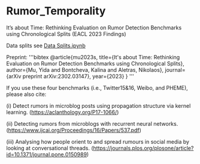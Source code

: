 # Rumor_Temporality

It’s about Time: Rethinking Evaluation on Rumor Detection Benchmarks using Chronological Splits (EACL 2023 Findings)

Data splits see [Data Splits.ipynb](https://github.com/YIDAMU/Rumor_Benchmarks_Temporality/blob/main/Data%20Splits.ipynb)

Preprint:
'''bibtex
@article{mu2023s,
  title={It's about Time: Rethinking Evaluation on Rumor Detection Benchmarks using Chronological Splits},
  author={Mu, Yida and Bontcheva, Kalina and Aletras, Nikolaos},
  journal={arXiv preprint arXiv:2302.03147},
  year={2023}
}
'''


If you use these four benchmarks (i.e., Twitter15&16, Weibo, and PHEME), please also cite:

(i) Detect rumors in microblog posts using propagation structure via kernel learning. (https://aclanthology.org/P17-1066/)

(ii) Detecting rumors from microblogs with recurrent neural networks. (https://www.ijcai.org/Proceedings/16/Papers/537.pdf)

(iii) Analysing how people orient to and spread rumours in social media by looking at conversational threads. (https://journals.plos.org/plosone/article?id=10.1371/journal.pone.0150989)
